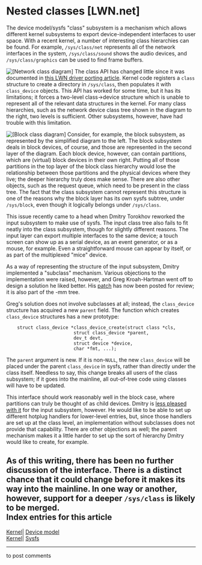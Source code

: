 # Nested classes [LWN.net]

The device model/sysfs "class" subsystem is a mechanism which allows different kernel subsystems to export device-independent interfaces to user space. With a recent kernel, a number of interesting class hierarchies can be found. For example, `/sys/class/net` represents all of the network interfaces in the system, `/sys/class/sound` shows the audio devices, and `/sys/class/graphics` can be used to find frame buffers. 

![\[Network class diagram\]](https://static.lwn.net/images/ns/kernel/class-net.png) The class API has changed little since it was documented in [this LWN driver porting article](http://lwn.net/Articles/31370/). Kernel code registers a `class` structure to create a directory in `/sys/class`, then populates it with `class_device` objects. This API has worked for some time, but it has its limitations; it forces a two-level class->device structure which is unable to represent all of the relevant data structures in the kernel. For many class hierarchies, such as the network device class tree shown in the diagram to the right, two levels is sufficient. Other subsystems, however, have had trouble with this limitation. 

![\[Block class diagram\]](https://static.lwn.net/images/ns/kernel/class-block.png) Consider, for example, the block subsystem, as represented by the simplified diagram to the left. The block subsystem deals in block devices, of course, and those are represented in the second layer of the diagram. Each block device, however, can contain partitions, which are (virtual) block devices in their own right. Putting all of those partitions in the top layer of the block class hierarchy would lose the relationship between those partitions and the physical devices where they live; the deeper hierarchy truly does make sense. There are also other objects, such as the request queue, which need to be present in the class tree. The fact that the class subsystem cannot represent this structure is one of the reasons why the block layer has its own sysfs subtree, under `/sys/block`, even though it logically belongs under `/sys/class`. 

This issue recently came to a head when Dmitry Torokhov reworked the input subsystem to make use of sysfs. The input class tree also fails to fit neatly into the class subsystem, though for slightly different reasons. The input layer can export multiple interfaces to the same device; a touch screen can show up as a serial device, as an event generator, or as a mouse, for example. Even a straightforward mouse can appear by itself, or as part of the multiplexed "mice" device. 

As a way of representing the structure of the input subsystem, Dmitry implemented a "subclass" mechanism. Various objections to the implementation were raised, however, and Greg Kroah-Hartman went off to design a solution he liked better. His [patch](http://lwn.net/Articles/153697/) has now been posted for review; it is also part of the -mm tree. 

Greg's solution does not involve subclasses at all; instead, the `class_device` structure has acquired a new `parent` field. The function which creates `class_device` structures has a new prototype: 
    
    
        struct class_device *class_device_create(struct class *cls,
    					     struct class_device *parent,
    					     dev_t devt,
    					     struct device *device, 
    					     char *fmt, ...);
    

The `parent` argument is new. If it is non-`NULL`, the new `class_device` will be placed under the parent `class_device` in sysfs, rather than directly under the class itself. Needless to say, this change breaks all users of the class subsystem; if it goes into the mainline, all out-of-tree code using classes will have to be updated. 

This interface should work reasonably well in the block case, where partitions can truly be thought of as child devices. Dmitry is [less pleased with it](/Articles/154562/) for the input subsystem, however. He would like to be able to set up different hotplug handlers for lower-level entries, but, since those handlers are set up at the class level, an implementation without subclasses does not provide that capability. There are other objections as well; the parent mechanism makes it a little harder to set up the sort of hierarchy Dmitry would like to create, for example. 

As of this writing, there has been no further discussion of the interface. There is a distinct chance that it could change before it makes its way into the mainline. In one way or another, however, support for a deeper `/sys/class` is likely to be merged.  
Index entries for this article  
---  
[Kernel](/Kernel/Index)| [Device model](/Kernel/Index#Device_model)  
[Kernel](/Kernel/Index)| [Sysfs](/Kernel/Index#Sysfs)  
  


* * *

to post comments 
